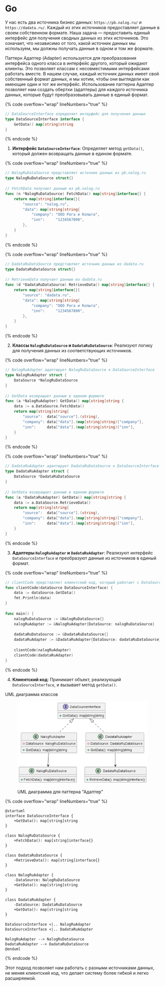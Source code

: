 # Go

У нас есть два источника бизнес данных: `https://pb.nalog.ru/` и `https://dadata.ru/`. Каждый из этих источников предоставляет данные в своем собственном формате. Наша задача — предоставить единый интерфейс для получения сводных данных из этих источников. Это означает, что независимо от того, какой источник данных мы используем, мы должны получать данные в одном и том же формате.

Паттерн Адаптер (Adapter) используется для преобразования интерфейса одного класса в интерфейс другого, который ожидают клиенты. Это позволяет классам с несовместимыми интерфейсами работать вместе. В нашем случае, каждый источник данных имеет свой собственный формат данных, и мы хотим, чтобы они выглядели как имеющие один и тот же интерфейс. Использование паттерна Адаптер позволяет нам создать обертки (адаптеры) для каждого источника данных, которые будут преобразовывать данные в единый формат.

{% code overflow="wrap" lineNumbers="true" %}
```go
// DataSourceInterface определяет интерфейс для получения данных
type DataSourceInterface interface {
	GetData() map[string]string
}
```
{% endcode %}

1. **Интерфейс `DataSourceInterface`**: Определяет метод `getData()`, который должен возвращать данные в едином формате.

{% code overflow="wrap" lineNumbers="true" %}
```go
// NalogRuDataSource представляет источник данных из pb.nalog.ru
type NalogRuDataSource struct{}

// FetchData получает данные из pb.nalog.ru
func (n *NalogRuDataSource) FetchData() map[string]interface{} {
	return map[string]interface{}{
		"source": "nalog.ru",
		"data": map[string]string{
			"company": "ООО Рога и Копыта",
			"inn":     "1234567890",
		},
	}
}
```
{% endcode %}

{% code overflow="wrap" lineNumbers="true" %}
```go
// DadataRuDataSource представляет источник данных из dadata.ru
type DadataRuDataSource struct{}

// RetrieveData получает данные из dadata.ru
func (d *DadataRuDataSource) RetrieveData() map[string]interface{} {
	return map[string]interface{}{
		"source": "dadata.ru",
		"data": map[string]string{
			"company": "ООО Рога и Копыта",
			"inn":     "1234567890",
		},
	}
}
```
{% endcode %}

2. **Классы `NalogRuDataSource` и `DadataRuDataSource`**: Реализуют логику для получения данных из соответствующих источников.

{% code overflow="wrap" lineNumbers="true" %}
```go
// NalogRuAdapter адаптирует NalogRuDataSource к DataSourceInterface
type NalogRuAdapter struct {
	DataSource *NalogRuDataSource
}

// GetData возвращает данные в едином формате
func (a *NalogRuAdapter) GetData() map[string]string {
	data := a.DataSource.FetchData()
	return map[string]string{
		"source":  data["source"].(string),
		"company": data["data"].(map[string]string)["company"],
		"inn":     data["data"].(map[string]string)["inn"],
	}
}
```
{% endcode %}

{% code overflow="wrap" lineNumbers="true" %}
```go
// DadataRuAdapter адаптирует DadataRuDataSource к DataSourceInterface
type DadataRuAdapter struct {
	DataSource *DadataRuDataSource
}

// GetData возвращает данные в едином формате
func (a *DadataRuAdapter) GetData() map[string]string {
	data := a.DataSource.RetrieveData()
	return map[string]string{
		"source":  data["source"].(string),
		"company": data["data"].(map[string]string)["company"],
		"inn":     data["data"].(map[string]string)["inn"],
	}
}
```
{% endcode %}

3. **Адаптеры `NalogRuAdapter` и `DadataRuAdapter`**: Реализуют интерфейс `DataSourceInterface` и преобразуют данные из источников в единый формат.

{% code overflow="wrap" lineNumbers="true" %}
```go
// clientCode представляет клиентский код, который работает с DataSourceInterface
func clientCode(dataSource DataSourceInterface) {
	data := dataSource.GetData()
	fmt.Println(data)
}

func main() {
	nalogRuDataSource := &NalogRuDataSource{}
	nalogRuAdapter := &NalogRuAdapter{DataSource: nalogRuDataSource}

	dadataRuDataSource := &DadataRuDataSource{}
	dadataRuAdapter := &DadataRuAdapter{DataSource: dadataRuDataSource}

	clientCode(nalogRuAdapter)
	clientCode(dadataRuAdapter)
}
```
{% endcode %}

4. **Клиентский код**: Принимает объект, реализующий `DataSourceInterface`, и вызывает метод `getData()`.

UML диаграмма классов

<figure><img src="../../../../../.gitbook/assets/image (48).png" alt=""><figcaption><p>UML диаграмма для паттерна "Адаптер"</p></figcaption></figure>

{% code overflow="wrap" lineNumbers="true" %}
```plant-uml
@startuml
interface DataSourceInterface {
    +GetData(): map[string]string
}

class NalogRuDataSource {
    +FetchData(): map[string]interface{}
}

class DadataRuDataSource {
    +RetrieveData(): map[string]interface{}
}

class NalogRuAdapter {
    -DataSource: NalogRuDataSource
    +GetData(): map[string]string
}

class DadataRuAdapter {
    -DataSource: DadataRuDataSource
    +GetData(): map[string]string
}

DataSourceInterface <|.. NalogRuAdapter
DataSourceInterface <|.. DadataRuAdapter

NalogRuAdapter --> NalogRuDataSource
DadataRuAdapter --> DadataRuDataSource
@enduml
```
{% endcode %}

Этот подход позволяет нам работать с разными источниками данных, не меняя клиентский код, что делает систему более гибкой и легко расширяемой.
